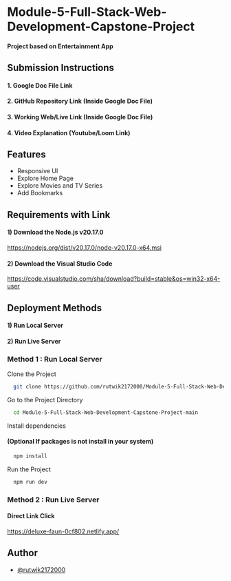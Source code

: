 # Module-5-Full-Stack-Web-Development-Capstone-Project

#### Project based on Entertainment App
## Submission Instructions

#### 1. Google Doc File Link
#### 2. GitHub Repository Link (Inside Google Doc File)
#### 3. Working Web/Live Link (Inside Google Doc File)
#### 4. Video Explanation (Youtube/Loom Link)
## Features

- Responsive UI
- Explore Home Page
- Explore Movies and TV Series
- Add Bookmarks
## Requirements with Link

#### 1) Download the Node.js v20.17.0

https://nodejs.org/dist/v20.17.0/node-v20.17.0-x64.msi

#### 2) Download the Visual Studio Code

https://code.visualstudio.com/sha/download?build=stable&os=win32-x64-user
## Deployment Methods

#### 1) Run Local Server
#### 2) Run Live Server


### Method 1 : Run Local Server

Clone the Project

```bash
  git clone https://github.com/rutwik2172000/Module-5-Full-Stack-Web-Development-Capstone-Project
```

Go to the Project Directory

```bash
  cd Module-5-Full-Stack-Web-Development-Capstone-Project-main
```

Install dependencies 
#### (Optional If packages is not install in your system)

```bash
  npm install
```

Run the Project

```bash
  npm run dev
```


### Method 2 : Run Live Server

#### Direct Link Click

https://deluxe-faun-0cf802.netlify.app/
## Author

- [@rutwik2172000](https://github.com/rutwik2172000)

